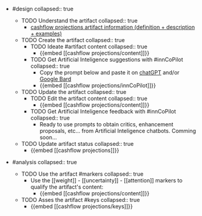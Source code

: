 
- #design
   collapsed:: true
  - TODO Understand the artifact
    collapsed:: true
    - [cashflow projections artifact information (definition + description + examples)](https://go.innbok.com/#/page/innBoK%2Fcashflow-projections%2Finfo)
  - TODO Create the artifact
     collapsed:: true
    - TODO Ideate #artifact content
      collapsed:: true
      - {{embed [[cashflow projections/content]]}}
    - TODO Get Artificial Inteligence suggestions with #innCoPilot
      collapsed:: true
      - Copy the prompt below and paste it on [chatGPT](https://chat.openai.com) and/or [Google Bard](https://bard.google.com/chat)
      - {{embed [[cashflow projections/innCoPilot]]}}
  - TODO Update the artifact
    collapsed:: true
    - TODO Edit the artifact content
     collapsed:: true
      - {{embed [[cashflow projections/content]]}}
    - TODO Get Artificial Inteligence feedback with #innCoPilot
      collapsed:: true
      - Ready to use prompts to obtain critics, enhancement proposals, etc... from Artificial Inteligence chatbots. Comming soon...
  - TODO Update artifact status
    collapsed:: true
    - {{embed [[cashflow projections]]}}


- #analysis
  collapsed:: true
  - TODO Use the artifact #markers
    collapsed:: true
    - Use the [[weight]] - [[uncertainty]] - [[attention]] markers to qualify the artifact's content:
      - {{embed [[cashflow projections/content]]}}
  - TODO Asses the artifact #keys
    collapsed:: true
    - {{embed [[cashflow projections/keys]]}}



